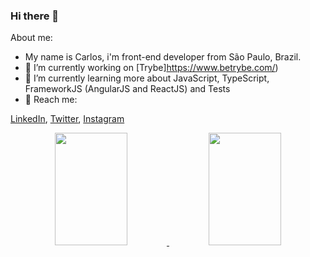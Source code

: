 ### Hi there 👋



About me:
- My name is Carlos, i'm front-end developer from São Paulo, Brazil.
- 🔭 I’m currently working on [Trybe]https://www.betrybe.com/)
- 🌱 I’m currently learning more about JavaScript, TypeScript, FrameworkJS (AngularJS and ReactJS) and Tests
- 💬 Reach me:

[LinkedIn](https://www.linkedin.com/in/carlos-eduardo-2a2804105/), [Twitter](https://twitter.com/cewaldow), [Instagram](https://www.instagram.com/cwaldow/)

<div align="center">
  <a href="https://github.com/cpwaldow/">
    <img height="180em" width="48%" src="https://github-readme-stats.vercel.app/api?username=cpwaldow&show_icons=true&theme=dracula" />
    <img height="180em" width="48%" src="https://github-readme-stats.vercel.app/api/top-langs/?username=cpwaldow&layout=compact" />
  </a>
</div>
